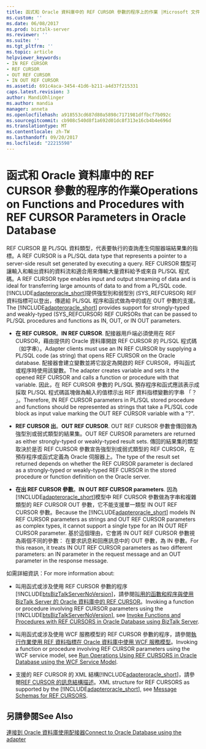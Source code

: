 ```yaml
---
title: 函式和 Oracle 資料庫中的 REF CURSOR 參數的程序上的作業 |Microsoft 文件
ms.custom: ''
ms.date: 06/08/2017
ms.prod: biztalk-server
ms.reviewer: ''
ms.suite: ''
ms.tgt_pltfrm: ''
ms.topic: article
helpviewer_keywords:
- IN REF CURSOR
- REF CURSOR
- OUT REF CURSOR
- IN OUT REF CURSOR
ms.assetid: 691c4aca-3454-41d6-b211-a4d37f215331
caps.latest.revision: 3
author: MandiOhlinger
ms.author: mandia
manager: anneta
ms.openlocfilehash: a918553cd687d80a5898c7171981dffbcf7b092c
ms.sourcegitcommit: cb908c540d8f1a692d01dc8f313e16cb4b4e696d
ms.translationtype: MT
ms.contentlocale: zh-TW
ms.lasthandoff: 09/20/2017
ms.locfileid: "22215598"
---
```

# <a name="operations-on-functions-and-procedures-with-ref-cursor-parameters-in-oracle-database"></a><span data-ttu-id="023b2-102">函式和 Oracle 資料庫中的 REF CURSOR 參數的程序的作業</span><span class="sxs-lookup"><span data-stu-id="023b2-102">Operations on Functions and Procedures with REF CURSOR Parameters in Oracle Database</span></span>
<span data-ttu-id="023b2-103">REF CURSOR 是 PL/SQL 資料類型，代表要執行的查詢產生伺服器端結果集的指標。</span><span class="sxs-lookup"><span data-stu-id="023b2-103">A REF CURSOR is a PL/SQL data type that represents a pointer to a server-side result set generated by executing a query.</span></span> <span data-ttu-id="023b2-104">REF CURSOR 類型可讓輸入和輸出資料的資料流和適合用來傳輸大量資料給予或來自 PL/SQL 程式碼。</span><span class="sxs-lookup"><span data-stu-id="023b2-104">A REF CURSOR type enables input and output streaming of data and is ideal for transferring large amounts of data to and from a PL/SQL code.</span></span> <span data-ttu-id="023b2-105">[!INCLUDE[adapteroracle_short](../../includes/adapteroracle-short-md.md)]提供強型別和弱型別 (SYS_REFCURSOR) REF 資料指標可以登出，傳遞給 PL/SQL 程序和函式做為中的或在 OUT 參數的支援。</span><span class="sxs-lookup"><span data-stu-id="023b2-105">The [!INCLUDE[adapteroracle_short](../../includes/adapteroracle-short-md.md)] provides support for strongly-typed and weakly-typed (SYS_REFCURSOR) REF CURSORs that can be passed to PL/SQL procedures and functions as IN, OUT, or IN OUT parameters.</span></span>  
  
-   <span data-ttu-id="023b2-106">**在 REF CURSOR**。</span><span class="sxs-lookup"><span data-stu-id="023b2-106">**IN REF CURSOR**.</span></span> <span data-ttu-id="023b2-107">配接器用戶端必須使用在 REF CURSOR，藉由提供的 Oracle 資料庫開啟 REF CURSOR 的 PL/SQL 程式碼 （如字串）。</span><span class="sxs-lookup"><span data-stu-id="023b2-107">Adapter clients must use an IN REF CURSOR by supplying a PL/SQL code (as string) that opens REF CURSOR on the Oracle database.</span></span> <span data-ttu-id="023b2-108">配接器會建立變數並將它設定為開啟的 REF CURSOR，呼叫函式或程序時使用該變數。</span><span class="sxs-lookup"><span data-stu-id="023b2-108">The adapter creates variable and sets it the opened REF CURSOR and calls a function or procedure with that variable.</span></span> <span data-ttu-id="023b2-109">因此，在 REF CURSOR 參數的 PL/SQL 預存程序和函式應該表示成採取 PL/SQL 程式碼區塊做為輸入的值標示出 REF 資料指標變數的字串 「？ 」。</span><span class="sxs-lookup"><span data-stu-id="023b2-109">Therefore, IN REF CURSOR parameters in PL/SQL stored procedure and functions should be represented as strings that take a PL/SQL code block as input value marking the OUT REF CURSOR variable with a "?".</span></span>  
  
-   <span data-ttu-id="023b2-110">**REF CURSOR 出**。</span><span class="sxs-lookup"><span data-stu-id="023b2-110">**OUT REF CURSOR**.</span></span> <span data-ttu-id="023b2-111">OUT REF CURSOR 參數會傳回做為強型別或弱式類型的結果集。</span><span class="sxs-lookup"><span data-stu-id="023b2-111">OUT REF CURSOR parameters are returned as either strongly-typed or weakly-typed result sets.</span></span> <span data-ttu-id="023b2-112">傳回的結果集的類型取決於是否 REF CURSOR 參數宣告強型別或弱式類型的 REF CURSOR，在預存程序或函式定義為 Oracle 伺服器上。</span><span class="sxs-lookup"><span data-stu-id="023b2-112">The type of the result set returned depends on whether the REF CURSOR parameter is declared as a strongly-typed or weakly-typed REF CURSOR in the stored procedure or function definition on the Oracle server.</span></span>  
  
-   <span data-ttu-id="023b2-113">**在出 REF CURSOR 參數**。</span><span class="sxs-lookup"><span data-stu-id="023b2-113">**IN OUT REF CURSOR parameters**.</span></span> <span data-ttu-id="023b2-114">因為[!INCLUDE[adapteroracle_short](../../includes/adapteroracle-short-md.md)]模型中 REF CURSOR 參數做為字串和複雜類型的 REF CURSOR OUT 參數，它不能支援單一類型 IN OUT REF CURSOR 參數。</span><span class="sxs-lookup"><span data-stu-id="023b2-114">Because the [!INCLUDE[adapteroracle_short](../../includes/adapteroracle-short-md.md)] models IN REF CURSOR parameters as strings and OUT REF CURSOR parameters as complex types, it cannot support a single type for an IN OUT REF CURSOR parameter.</span></span> <span data-ttu-id="023b2-115">基於這個理由，它會將 IN OUT REF CURSOR 參數視為兩個不同的參數： 在要求訊息和回應訊息中的 OUT 參數，為 IN 參數。</span><span class="sxs-lookup"><span data-stu-id="023b2-115">For this reason, it treats IN OUT REF CURSOR parameters as two different parameters: an IN parameter in the request message and an OUT parameter in the response message.</span></span>  
  
 <span data-ttu-id="023b2-116">如需詳細資訊：</span><span class="sxs-lookup"><span data-stu-id="023b2-116">For more information about:</span></span>  
  
-   <span data-ttu-id="023b2-117">叫用函式或涉及使用 REF CURSOR 參數的程序[!INCLUDE[btsBizTalkServerNoVersion](../../includes/btsbiztalkservernoversion-md.md)]，請參閱[叫用的函數和程序與使用 BizTalk Server 的 Oracle 資料庫中的 REF CURSOR](../../adapters-and-accelerators/adapter-oracle-database/run-functions-and-procedures-with-ref-cursors-in-oracle-db-using-biztalk-server.md)。</span><span class="sxs-lookup"><span data-stu-id="023b2-117">Invoking a function or procedure involving REF CURSOR parameters using the [!INCLUDE[btsBizTalkServerNoVersion](../../includes/btsbiztalkservernoversion-md.md)], see [Invoke Functions and Procedures with REF CURSORS in Oracle Database using BizTalk Server](../../adapters-and-accelerators/adapter-oracle-database/run-functions-and-procedures-with-ref-cursors-in-oracle-db-using-biztalk-server.md).</span></span>  
  
-   <span data-ttu-id="023b2-118">叫用函式或涉及使用 WCF 服務模型的 REF CURSOR 參數的程序，請參閱[執行作業使用 REF 資料指標在 Oracle 資料庫中使用 WCF 服務模型](../../adapters-and-accelerators/adapter-oracle-database/run-operations-using-ref-cursors-in-oracle-database-using-the-wcf-service-model.md)。</span><span class="sxs-lookup"><span data-stu-id="023b2-118">Invoking a function or procedure involving REF CURSOR parameters using the WCF service model, see [Run Operations Using REF CURSORS in Oracle Database using the WCF Service Model](../../adapters-and-accelerators/adapter-oracle-database/run-operations-using-ref-cursors-in-oracle-database-using-the-wcf-service-model.md).</span></span>  
  
-   <span data-ttu-id="023b2-119">支援的 REF CURSOR 的 XML 結構[!INCLUDE[adapteroracle_short](../../includes/adapteroracle-short-md.md)]，請參閱[REF CURSOR 的訊息結構描述](../../adapters-and-accelerators/adapter-oracle-database/message-schemas-for-ref-cursors.md)。</span><span class="sxs-lookup"><span data-stu-id="023b2-119">XML structure for REF CURSORS as supported by the [!INCLUDE[adapteroracle_short](../../includes/adapteroracle-short-md.md)], see [Message Schemas for REF CURSORS](../../adapters-and-accelerators/adapter-oracle-database/message-schemas-for-ref-cursors.md).</span></span>  
  
## <a name="see-also"></a><span data-ttu-id="023b2-120">另請參閱</span><span class="sxs-lookup"><span data-stu-id="023b2-120">See Also</span></span>  
 [<span data-ttu-id="023b2-121">連接到 Oracle 資料庫使用配接器</span><span class="sxs-lookup"><span data-stu-id="023b2-121">Connect to Oracle Database using the adapter</span></span>](../../adapters-and-accelerators/adapter-oracle-database/connect-to-oracle-database-using-the-adapter.md)
